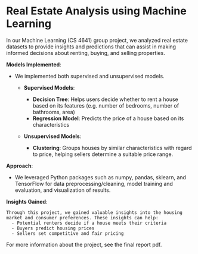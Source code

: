 # Real Estate Analysis using Machine Learning

In our Machine Learning (CS 4641) group project, we analyzed real estate datasets to provide insights and predictions that can assist in making informed decisions about renting, buying, and selling properties.

**Models Implemented**:

  - We implemented both supervised and unsupervised models.
    
    - **Supervised Models**:
      - **Decision Tree**: Helps users decide whether to rent a house based on its features (e.g. number of bedrooms, number of bathrooms, area)
      - **Regression Model**: Predicts the price of a house based on its characteristics

    - **Unsupervised Models**:
      - **Clustering**: Groups houses by similar characteristics with regard to price, helping sellers determine a suitable price range.

**Approach**:
  - We leveraged Python packages such as numpy, pandas, sklearn, and TensorFlow for data preprocessing/cleaning, model training and evaluation, and visualization of results.

**Insights Gained**:

    Through this project, we gained valuable insights into the housing market and consumer preferences. These insights can help:
      - Potential renters decide if a house meets their criteria
      - Buyers predict housing prices
      - Sellers set competitive and fair pricing

For more information about the project, see the final report pdf.
